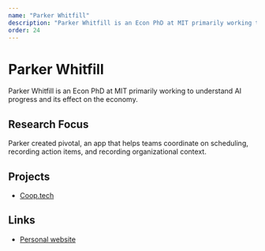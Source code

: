 ```yaml
---
name: "Parker Whitfill"
description: "Parker Whitfill is an Econ PhD at MIT primarily working to understand AI progress and its effect on the economy."
order: 24
---
```


# Parker Whitfill

Parker Whitfill is an Econ PhD at MIT primarily working to understand AI progress and its effect on the economy.

## Research Focus

Parker created pivotal, an app that helps teams coordinate on scheduling, recording action items, and recording organizational context.

## Projects

- [Coop.tech](https://coop.tech)

## Links

- [Personal website](https://parkerwhitfill.com)
